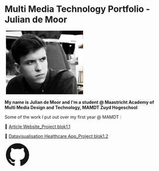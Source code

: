 # Multi Media Technology Portfolio - Julian de Moor

![]()
<img src="DSC_5794.jpg" alt="picture-of-me" width="250">

**My name is Julian de Moor and I'm a student @ Maastricht Academy of Multi Media Design and Technology, MAMDT Zuyd Hogeschool**

Some of the work I put out over my first year @ MAMDT :

:pushpin: [Article Website_Project blok1.1](http://student-1846760moor.mamdt.com/11-whole-task/)

:pushpin: [Datavisualisation Healthcare App_Project blok1.2](http://student-1846760moor.mamdt.com/12-whole-task/)

[![]()](https://github.com/JuliandeMoor)
<img src="GitHub-Mark-120px-plus.png" alt="clickable-img-to-profile" width="75">
